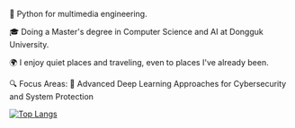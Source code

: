 🐍 Python for multimedia engineering.

🎓 Doing a Master's degree in Computer Science and AI at Dongguk University.

🌍 I enjoy quiet places and traveling, even to places I've already been.

🔍 Focus Areas: 
🔐 Advanced Deep Learning Approaches for Cybersecurity and System Protection



[![Top Langs](https://github-readme-stats-git-masterrstaa-rickstaa.vercel.app/api/top-langs/?ibrohimgets=anuraghazra)](https://github.com/anuraghazra/github-readme-stats)
